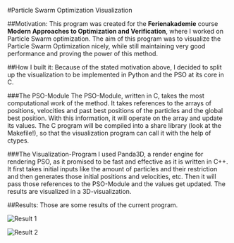 #Particle Swarm Optimization Visualization

##Motivation:
This program was created for the **Ferienakademie** course
**Modern Approaches to Optimization and Verification**, where I 
worked on Particle Swarm optimization. The aim of this program was 
to visualize the Particle Swarm Optimization nicely, while still maintaining
very good performance and proving the power of this method.

##How I built it:
Because of the stated motivation above, I decided to split up 
the visualization to be implemented in Python and the PSO at its
core in C. 

###The PSO-Module
The PSO-Module, written in C, takes the most computational work of
the method. It takes references to the arrays of positions, velocities
and past best positions of the particles and the global best position.
With this information, it will operate on the array and update its values.
The C program will be compiled into a share library (look at the Makefile!),
so that the visualization program can call it with the help of ctypes.

###The Visualization-Program
I used Panda3D, a render engine for 
rendering PSO, as it promised to be fast and effective as it is written 
in C++. It first takes initial inputs like the amount of particles
and their restriction and then generates those initial positions 
and velocities, etc. Then it will pass those references to the PSO-Module
and the values get updated. The results are visualized in a 3D-visualization.


##Results:
Those are some results of the current program.

![Result 1]("/images/schwefel.jpg")

![Result 2]("/images/pizzs.jpg")






